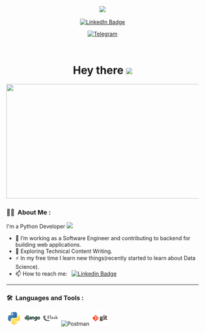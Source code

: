 <p align="center"><img src="https://media.giphy.com/media/6zPOFOa8B7V2W1knzD/giphy.gif" width="100"/></p>
<p align="center">
  <a href="https://www.linkedin.com/in/george-kryukov-7b31a0253/">
    <img src="https://img.shields.io/badge/LinkedIn-blue?style=for-the-badge&logo=linkedin&logoColor=white" alt="LinkedIn Badge"></a>
</p>
<p align="center">
  <a href="https://t.me/Hlompy">
    <img src="https://img.shields.io/badge/Telegram-043A6B?style=for-the-badge&logo=telegram&logoColor=white" alt="Telegram"/>
  </a>
</p>
<p align="center"><img src="https://komarev.com/ghpvc/?username=Hlompy&style=flat-square&color=blue" alt=""></p>

<h1 align="center">Hey there <img src="https://media.giphy.com/media/hvRJCLFzcasrR4ia7z/giphy.gif" width="40"></h1>

<p align="center"><img src="https://media.giphy.com/media/dWesBcTLavkZuG35MI/giphy.gif" width="600" height="300"  /></p>

### :woman_technologist: &nbsp;About Me :

I'm a Python Developer <img src="https://media.giphy.com/media/WUlplcMpOCEmTGBtBW/giphy.gif" width="30">

- 🔭 I’m working as a Software Engineer and contributing to backend for building web applications.
- 🌱 Exploring Technical Content Writing.
- ⚡ In my free time I learn new things(recently started to learn about Data Science).
- 📫 How to reach me: &nbsp; [![Linkedin Badge](https://img.shields.io/badge/george-kryukov-blue?style=flat&logo=Linkedin&logoColor=white)](https://www.linkedin.com/in/george-kryukov-7b31a0253/)

---

### 🛠 &nbsp;Languages and Tools :
<p>
  <img src="https://github.com/devicons/devicon/blob/master/icons/python/python-original.svg" title="Python"  alt="Python" width="40" height="40"/>&nbsp;
  <img src="https://github.com/devicons/devicon/blob/master/icons/django/django-plain-wordmark.svg" title="Django"  alt="Django" width="40" height="40"/>&nbsp;
  <img src="https://github.com/devicons/devicon/blob/master/icons/flask/flask-original-wordmark.svg" title="Flask"  alt="Flask" width="40" height="40"/>&nbsp;
  <img src="https://www.vectorlogo.zone/logos/getpostman/getpostman-icon.svg" title="Postman"  alt="Postman" width="40" height="40"/>&nbsp;
  <img src="https://github.com/devicons/devicon/blob/master/icons/git/git-original-wordmark.svg" title="Git" **alt="Git" width="40" height="40"/>&nbsp;
</p>
